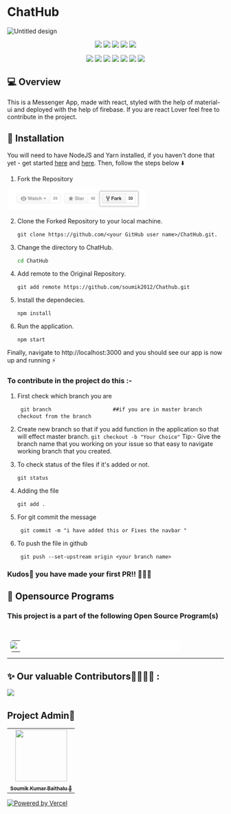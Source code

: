 # ChatHub

![Untitled design](https://user-images.githubusercontent.com/66599363/123587387-d251a680-d803-11eb-883c-63284340245b.jpg)

<div align="center">

<a href="https://github.com/soumik2012/Chathub"><img src="https://badges.frapsoft.com/os/v1/open-source.svg?v=103"></a>
<a href="https://github.com/soumik2012/Chathub"><img src="https://img.shields.io/badge/Built%20by-developers%20%3C%2F%3E-0059b3"></a>
<a href="https://github.com/soumik2012/Chathub"><img src="https://img.shields.io/static/v1.svg?label=Contributions&message=Welcome&color=yellow"></a>
<a href="https://github.com/soumik2012/"><img src="https://img.shields.io/badge/Maintained%3F-yes-brightgreen.svg?v=103"></a>
<a href="https://github.com/soumik2012/Chathub/blob/master/LICENSE"><img src="https://img.shields.io/badge/license-MIT-blue.svg?v=103"></a>

<a href="https://github.com/soumik2012/Chathub/graphs/contributors"><img src="https://img.shields.io/github/contributors/soumik2012/Chathub?color=brightgreen"></a>
<a href="https://github.com/soumik2012/Chathub/stargazers"><img src="https://img.shields.io/github/stars/soumik2012/Chathub?color=0059b3"></a>
<a href="https://github.com/soumik2012/Chathub/network/members"><img src="https://img.shields.io/github/forks/soumik2012/Chathub?color=yellow"></a>
<a href="https://github.com/soumik2012/Chathub/issues"><img src="https://img.shields.io/github/issues/soumik2012/Chathub?color=0059b3"></a>
<a href="https://github.com/soumik2012/Chathub/issues?q=is%3Aissue+is%3Aclosed"><img src="https://img.shields.io/github/issues-closed-raw/soumik2012/Chathub?color=yellow"></a>
<a href="https://github.com/soumik2012/Chathub/pulls"><img src="https://img.shields.io/github/issues-pr/soumik2012/Chathub?color=brightgreen"></a>
<a href="https://github.com/soumik2012/Chathub/pulls?q=is%3Apr+is%3Aclosed"><img src="https://img.shields.io/github/issues-pr-closed-raw/soumik2012/Chathub?color=0059b3"></a> 

</div>

## :computer: Overview

This is a Messenger App, made with react, styled with the help of material-ui
and deployed with the help of firebase. If you are react Lover feel free to
contribute in the project.

## 🔧 Installation

You will need to have NodeJS and Yarn installed, if you haven't done that yet -
get started [here](https://nodejs.org/en/download/) and
[here](https://yarnpkg.com/lang/en/docs/install/). Then, follow the steps below
⬇️

1. Fork the Repository

<img height="50" src="https://raw.githubusercontent.com/DhairyaBahl/React-Messenger-App/master/public/fork_button.jpg" alt="fork button image"/>

2. Clone the Forked Repository to your local machine.

   ```
   git clone https://github.com/<your GitHub user name>/ChatHub.git.
   ```

3. Change the directory to ChatHub.

   ```bash
   cd ChatHub
   ```

4. Add remote to the Original Repository.

   ```
   git add remote https://github.com/soumik2012/Chathub.git
   ```

5. Install the dependecies.

   ```node
   npm install
   ```

6. Run the application.
   ```node
   npm start
   ```

Finally, navigate to http://localhost:3000 and you should see our app is now up
and running ⚡

### To contribute in the project do this :-

1. First check which branch you are

   ```
    git branch                    ##if you are in master branch checkout from the branch
   ```

2. Create new branch so that if you add function in the application so that will
   effect master branch. `git checkout -b "Your Choice"` Tip:- Give the branch
   name that you working on your issue so that easy to navigate working branch
   that you created.

3. To check status of the files if it's added or not.

   ```
   git status
   ```

4. Adding the file
   ```
   git add .
   ```
5. For git commit the message

   ```
    git commit -m "i have added this or Fixes the navbar "
   ```

6. To push the file in github
   ```
    git push --set-upstream origin <your branch name>
   ```

### Kudos👏 you have made your first PR!! 🎉🎉🎉

## 📌 Opensource Programs

### This project is a part of the following Open Source Program(s)

<br>

<table style="width:80%;background-color:white;border-radius:30px;">
    <tr>
  <td>
<center>
  <a href="https://letsgrowmore.in/soc/"><img src="https://letsgrowmore.in/wp-content/uploads/2021/05/cropped-growmore-removebg-preview.png"></img></a>
  </center>
  </td>
  </tr>
</table>
    <hr>


## ✨ Our valuable Contributors👩‍💻👨‍💻 :

<a href="https://github.com/soumik2012/Chathub/graphs/contributors">
  <img src="https://contrib.rocks/image?repo=soumik2012/Chathub" />
</a>

## Project Admin👨‍

<table>
  <tr>
    <td align="center"><a href="https://github.com/soumik2012"><img src="https://avatars.githubusercontent.com/u/66599363?v=4" height="120px" width="120px"/><br/><sub><b>Soumik Kumar Baithalu 👨‍</b></sub></a></td>
  </tr>
</table>

[![Powered by Vercel](https://raw.githubusercontent.com/TesseractCoding/NeoAlgo-Docs/fc22f8361e7bf59f5b2c76c55fe2e56699989336/static/img/powered-by-vercel.svg)](https://vercel.com?utm_source=NeoAlgo-Docs&utm_campaign=oss/)
